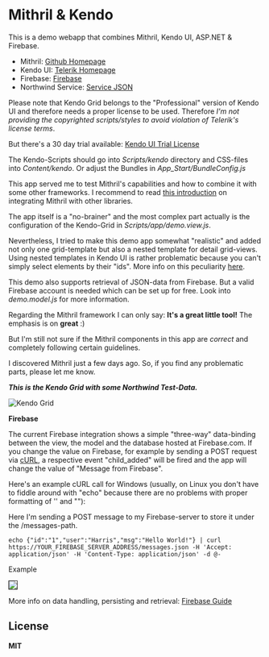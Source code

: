 Mithril & Kendo 
===============

This is a demo webapp that combines Mithril, Kendo UI, ASP.NET & Firebase.

* Mithril:   <a href="http://lhorie.github.io/mithril" target="_blank">Github Homepage</a>
* Kendo UI: <a href="http://www.telerik.com/kendo-ui1" target="_blank">Telerik Homepage</a>
* Firebase: <a href="https://www.firebase.com" target="_blank">Firebase</a>
* Northwind Service: <a href="http://services.odata.org/Northwind/Northwind.svc/?$format=json" target="_blank">Service JSON</a>

Please note that Kendo Grid belongs to the "Professional" version of Kendo UI and therefore needs a proper license to be used.
Therefore *I'm not providing the copyrighted scripts/styles to avoid violation of Telerik's license terms*.

But there's a 30 day trial available: <a href="http://www.telerik.com/download/kendo-ui" target="_blank">Kendo UI Trial License</a>

The Kendo-Scripts should go into *Scripts/kendo* directory and CSS-files into *Content/kendo*.
Or adjust the Bundles in *App_Start/BundleConfig.js*

This app served me to test Mithril's capabilities and how to combine it with some other frameworks.
I recommend to read <a href="http://lhorie.github.io/mithril/integration.html" target="_blank">this introduction</a> on integrating Mithril with other libraries.  

The app itself is a "no-brainer" and the most complex part actually is the configuration of the Kendo-Grid in *Scripts/app/demo.view.js*.

Nevertheless, I tried to make this demo app somewhat "realistic" and added not only one grid-template but also a nested template for detail grid-views. 
Using nested templates in Kendo UI is rather problematic because you can't simply select elements by their "ids". More info on this peculiarity <a href="http://blog.falafel.com/nested-templates-kendo-ui/" target="_blank">here</a>.

This demo also supports retrieval of JSON-data from Firebase. But a valid Firebase account is needed which can be set up for free. 
Look into *demo.model.js* for more information.

Regarding the Mithril framework I can only say: **It's a great little tool!** The emphasis is on **great** :)

But I'm still not sure if the Mithril components in this app are *correct* and completely following certain guidelines. 

I discovered Mithril just a few days ago.
So, if you find any problematic parts, please let me know.


***This is the Kendo Grid with some Northwind Test-Data.***

![Kendo Grid](http://f33.imgup.net/mithril8f2b.png "KendoGrid")

**Firebase**

The current Firebase integration shows a simple "three-way" data-binding between the view, the model and the database hosted at Firebase.com. If you change the value on Firebase, for example by sending a POST request
via <a href="http://curl.haxx.se/" target="_blank">cURL</a>, a respective event "child_added" will be fired and the app will change the value of "Message from Firebase".

Here's an example cURL call for Windows (usually, on Linux you don't have to fiddle around with "echo" because there are no problems
with proper formatting of '' and ""):

Here I'm sending a POST message to my Firebase-server to store it under the /messages-path.

    echo {"id":"1","user":"Harris","msg":"Hello World!"} | curl https://YOUR_FIREBASE_SERVER_ADDRESS/messages.json -H 'Accept: application/json' -H 'Content-Type: application/json' -d @-


Example

<img src="http://f20.imgup.net/firebase10c1.png" style="border:1px solid"/>


More info on data handling, persisting and retrieval: <a href="https://www.firebase.com/docs/web/guide/setup.html">Firebase Guide</a>

**License**
---------
**MIT**